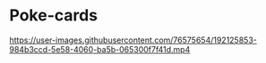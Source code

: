 # Poke-cards


https://user-images.githubusercontent.com/76575654/192125853-984b3ccd-5e58-4060-ba5b-065300f7f41d.mp4

